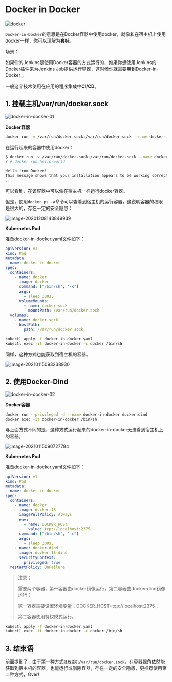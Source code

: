 # Docker in Docker

![docker](https://pding.oss-cn-hangzhou.aliyuncs.com/images/docker.png)

`Docker-in-Docker`的意思是在Docker容器中使用docker，就像和在宿主机上使用docker一样，你可以理解为**套娃**。

场景：

如果你的Jenkins是使用Docker容器的方式运行的，如果你想使用Jenkins的Docker插件来为Jenkins Job提供运行容器，这时候你就需要用到Docker-in-Docker；

一般这个技术使用在应用的程序集成中**CI/CD**。

## 1. 挂载主机/var/run/docker.sock

![docker-in-docker-01](https://pding.oss-cn-hangzhou.aliyuncs.com/images/docker-in-docker-01.png)

**Docker容器**

```bash
docker run -v /var/run/docker.sock:/var/run/docker.sock --name docker-in-docker -it docker
```

在运行起来的容器中使用docker：

```bash
$ docker run -v /var/run/docker.sock:/var/run/docker.sock --name docker-in-docker -it docker
/ # docker run hello-world

Hello from Docker!
This message shows that your installation appears to be working correctly.
...
```

可以看到，在该容器中可以像在宿主机一样运行docker容器。

但是，使用`docker ps -a`命令可以查看到宿主机的运行容器，这说明容器的权限是很大的，存在一定的安全隐患：

![image-20201208143849939](https://pding.oss-cn-hangzhou.aliyuncs.com/images/image-20201208143849939.png)

**Kubernetes Pod**

准备docker-in-docker.yaml文件如下：

```yaml
apiVersion: v1
kind: Pod
metadata:
  name: docker-in-docker
spec:
  containers:
    - name: docker
      image: docker
      command: ["/bin/sh", "-c"]
      args:
        - sleep 300s;
      volumeMounts:
        - name: docker-sock
          mountPath: /var/run/docker.sock
  volumes:
    - name: docker-sock
      hostPath:
        path: /var/run/docker.sock
```

```bash
kubectl apply -f docker-in-docker.yaml
kubectl exec -it docker-in-docker -c docker /bin/sh
```

同样，这种方式也能获取到宿主机的容器。

![image-20210115093238930](https://pding.oss-cn-hangzhou.aliyuncs.com/images/image-20210115093238930.png)

## 2. 使用Docker-Dind

![docker-in-docker-02](https://pding.oss-cn-hangzhou.aliyuncs.com/images/docker-in-docker-02.png)

**Docker容器**

```bash
docker run --privileged -d --name docker-in-docker docker:dind
docker exec -it docker-in-docker /bin/sh
```

与上面方式不同的是，这种方式运行起来的docker-in-docker无法看到宿主机上的容器。

![image-20210115090727784](https://pding.oss-cn-hangzhou.aliyuncs.com/images/image-20210115090727784.png)

**Kubernetes Pod**

准备docker-in-docker.yaml文件如下：

```yaml
apiVersion: v1
kind: Pod
metadata:
  name: docker-in-docker
spec:
  containers:
    - name: docker
      image: docker:18
      imagePullPolicy: Always
      env:
        - name: DOCKER_HOST
          value: tcp://localhost:2375
      command: ["/bin/sh", "-c"]
      args:
        - sleep 300s;
    - name: docker-dind
      image: docker:18-dind
      securityContext:
        privileged: true
  restartPolicy: OnFailure
```

> 注意：
>
> 需要两个容器，第一容器由docker镜像运行，第二容器由docker:dind镜像运行；
>
> 第一容器需要设置环境变量：DOCKER_HOST=tcp://localhost:2375；
>
> 第二容器使用特权模式运行。

```bash
kubectl apply -f docker-in-docker.yaml
kubectl exec -it docker-in-docker -c docker /bin/sh
```

## 3. 结束语

前面提到了，由于第一种方式`挂载主机/var/run/docker.sock`，在容器视角依然能获取到宿主机的容器，也能运行或删除容器，存在一定的安全隐患，更推荐使用第二种方式，Over!